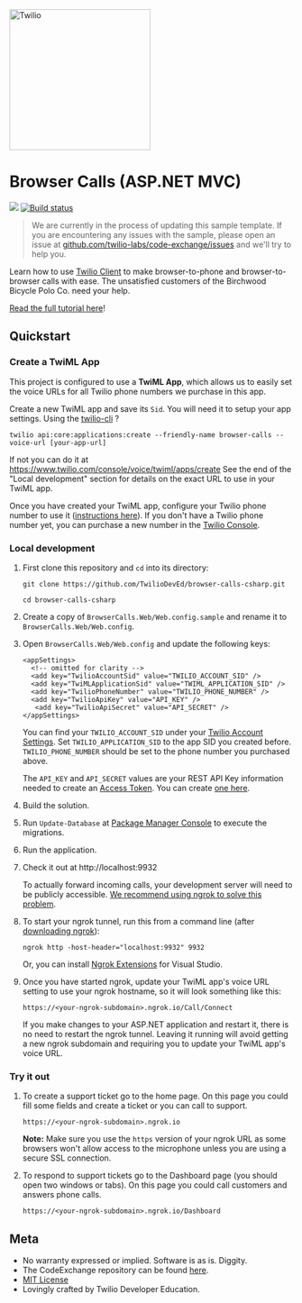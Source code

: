 <a href="https://www.twilio.com">
  <img src="https://static0.twilio.com/marketing/bundles/marketing/img/logos/wordmark-red.svg" alt="Twilio" width="250" />
</a>

# Browser Calls (ASP.NET MVC)

![](https://github.com/TwilioDevEd/browser-calls-csharp/workflows/NetFx/badge.svg)
[![Build status](https://ci.appveyor.com/api/projects/status/tiltaaj3tg78i515?svg=true)](https://ci.appveyor.com/project/TwilioDevEd/browser-calls-csharp)

> We are currently in the process of updating this sample template. If you are encountering any issues with the sample, please open an issue at [github.com/twilio-labs/code-exchange/issues](https://github.com/twilio-labs/code-exchange/issues) and we'll try to help you.

Learn how to use [Twilio Client](https://www.twilio.com/client) to make browser-to-phone and browser-to-browser calls with ease. The unsatisfied customers of the Birchwood Bicycle Polo Co. need your help.

[Read the full tutorial here](https://www.twilio.com/docs/tutorials/walkthrough/browser-calls/csharp/mvc)!

## Quickstart

### Create a TwiML App

This project is configured to use a **TwiML App**, which allows us to easily set the voice URLs for all Twilio phone numbers we purchase in this app.

Create a new TwiML app and save its `Sid`. You will need it to setup your app settings.
  Using the [twilio-cli](https://www.twilio.com/docs/twilio-cli) ?
  ```
  twilio api:core:applications:create --friendly-name browser-calls --voice-url [your-app-url]
  ```
  If not you can do it at https://www.twilio.com/console/voice/twiml/apps/create
  See the end of the "Local development" section for details on the exact URL to use in your TwiML app.

Once you have created your TwiML app, configure your Twilio phone number to use it ([instructions here](https://support.twilio.com/hc/en-us/articles/223180928-How-Do-I-Create-a-TwiML-App-)).
If you don't have a Twilio phone number yet, you can purchase a new number in the [Twilio Console](https://www.twilio.com/console/phone-numbers/incoming).

### Local development

1. First clone this repository and `cd` into its directory:
   ```
   git clone https://github.com/TwilioDevEd/browser-calls-csharp.git

   cd browser-calls-csharp
   ```

2. Create a copy of `BrowserCalls.Web/Web.config.sample` and rename it to
   `BrowserCalls.Web/Web.config`.

3. Open `BrowserCalls.Web/Web.config` and update the following keys:
   ```
   <appSettings>
     <!-- omitted for clarity -->
     <add key="TwilioAccountSid" value="TWILIO_ACCOUNT_SID" />
     <add key="TwiMLApplicationSid" value="TWIML_APPLICATION_SID" />
     <add key="TwilioPhoneNumber" value="TWILIO_PHONE_NUMBER" />
     <add key="TwilioApiKey" value="API_KEY" />
      <add key="TwilioApiSecret" value="API_SECRET" />
   </appSettings>
   ```

   You can find your `TWILIO_ACCOUNT_SID` under your
   [Twilio Account Settings](https://www.twilio.com/user/account/settings). Set
   `TWILIO_APPLICATION_SID` to the app SID you created
   before. `TWILIO_PHONE_NUMBER` should be set to the phone number you
   purchased above.

   The `API_KEY` and `API_SECRET` values are your REST API Key information needed
   to create an [Access Token](https://www.twilio.com/docs/iam/access-tokens).
   You can create [one here](https://www.twilio.com/console/project/api-keys).

4. Build the solution.

5. Run `Update-Database` at [Package Manager
   Console](https://docs.nuget.org/consume/package-manager-console) to execute the migrations.

6. Run the application.

7. Check it out at http://localhost:9932

    To actually forward incoming calls, your development server will need to be publicly accessible. [We recommend using ngrok to solve this problem](https://www.twilio.com/blog/2015/09/6-awesome-reasons-to-use-ngrok-when-testing-webhooks.html).

8. To start your ngrok tunnel, run this from a command line (after [downloading ngrok](https://ngrok.com/download)):

	```
	ngrok http -host-header="localhost:9932" 9932
	```

	Or, you can install [Ngrok Extensions](https://marketplace.visualstudio.com/items?itemName=DavidProthero.NgrokExtensions) for Visual Studio.

9. Once you have started ngrok, update your TwiML app's voice URL setting to use your ngrok hostname, so it will look something like this:

	```
	https://<your-ngrok-subdomain>.ngrok.io/Call/Connect
	```

    If you make changes to your ASP.NET application and restart it, there is no need to restart the ngrok tunnel. Leaving it running will avoid getting a new ngrok subdomain and requiring you to update your TwiML app's voice URL.

### Try it out

1. To create a support ticket go to the home page.
   On this page you could fill some fields and create a ticket or you can call to support.

   ```
   https://<your-ngrok-subdomain>.ngrok.io
   ```

   __Note:__ Make sure you use the `https` version of your ngrok URL as some
   browsers won't allow access to the microphone unless you are using a secure
   SSL connection.

1. To respond to support tickets go to the Dashboard page (you should open two windows or tabs).
   On this page you could call customers and answers phone calls.

   ```
   https://<your-ngrok-subdomain>.ngrok.io/Dashboard
   ```

## Meta

* No warranty expressed or implied. Software is as is. Diggity.
* The CodeExchange repository can be found [here](https://github.com/twilio-labs/code-exchange/).
* [MIT License](http://www.opensource.org/licenses/mit-license.html)
* Lovingly crafted by Twilio Developer Education.
